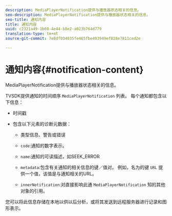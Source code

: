 ```yaml
---
description: MediaPlayerNotification提供与播放器状态相关的信息。
seo-description: MediaPlayerNotification提供与播放器状态相关的信息。
seo-title: 通知内容
title: 通知内容
uuid: c2321a49-1b60-4e44-b8e2-a023b764d779
translation-type: tm+mt
source-git-commit: 7e8df034035fe465fbe403949ef828e7811ced2e

---
```



# 通知内容{#notification-content}

MediaPlayerNotification提供与播放器状态相关的信息。

TVSDK提供通知的时间顺序 `MediaPlayerNotification` 列表。 每个通知都包含以下信息：

* 时间戳
* 包含以下元素的诊断元数据：

   * 类型信息、警告或错误
   * `code`:通知的数字表示。
   * `name`:通知的可读描述，如SEEK_ERROR
   * `metadata`:包含有关通知的相关信息的键／值对。 例如，名为的键 `URL` 提供一个值，该值是与通知相关的URL。

   * `innerNotification`:对直接影响此通 `MediaPlayerNotification` 知的其他对象的引用。

您可以将此信息存储在本地以供以后分析，或将其发送到远程服务器进行记录和图形表示。
